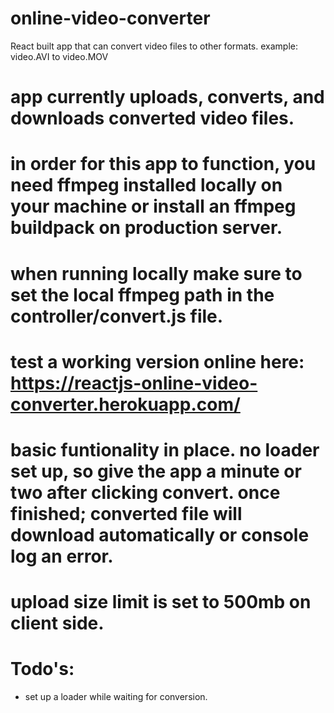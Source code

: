 # online-video-converter
React built app that can convert video files to other formats. example: video.AVI to video.MOV
# app currently uploads, converts, and downloads converted video files.
# in order for this app to function, you need ffmpeg installed locally on your machine or install an ffmpeg buildpack on production server.
# when running locally make sure to set the local ffmpeg path in the controller/convert.js file.
# test a working version online here: https://reactjs-online-video-converter.herokuapp.com/
# basic funtionality in place. no loader set up, so give the app a minute or two after clicking convert. once finished; converted file will download automatically or console log an error.
# upload size limit is set to 500mb on client side.

# Todo's:
 - set up a loader while waiting for conversion.

